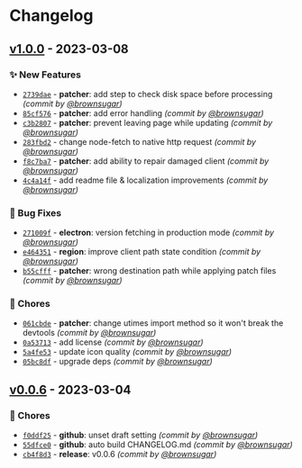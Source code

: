 # Changelog

## [v1.0.0] - 2023-03-08
### :sparkles: New Features
- [`2739dae`](https://github.com/brownsugar/kart-patcher/commit/2739dae75beea99864ab3aa2a95b8f8bf0f5b8ed) - **patcher**: add step to check disk space before processing *(commit by [@brownsugar](https://github.com/brownsugar))*
- [`85cf576`](https://github.com/brownsugar/kart-patcher/commit/85cf5767585747b4677269d457f66018af00cefa) - **patcher**: add error handling *(commit by [@brownsugar](https://github.com/brownsugar))*
- [`c3b2807`](https://github.com/brownsugar/kart-patcher/commit/c3b2807f65bb6aed4caf3ea8ae75b65dbd0bbe3c) - **patcher**: prevent leaving page while updating *(commit by [@brownsugar](https://github.com/brownsugar))*
- [`283fbd2`](https://github.com/brownsugar/kart-patcher/commit/283fbd2ef8752bff1c1a0aaa56b57d9e6d8c274c) - change node-fetch to native http request *(commit by [@brownsugar](https://github.com/brownsugar))*
- [`f8c7ba7`](https://github.com/brownsugar/kart-patcher/commit/f8c7ba70a0fc3b33dede2cb58d63e5735c33bbf4) - **patcher**: add ability to repair damaged client *(commit by [@brownsugar](https://github.com/brownsugar))*
- [`4c4a14f`](https://github.com/brownsugar/kart-patcher/commit/4c4a14f503d262ad460afe3569ad3788d8e4b94e) - add readme file & localization improvements *(commit by [@brownsugar](https://github.com/brownsugar))*

### :bug: Bug Fixes
- [`271009f`](https://github.com/brownsugar/kart-patcher/commit/271009f9fcb984870c7626a7f7bcb81bf2f8f51e) - **electron**: version fetching in production mode *(commit by [@brownsugar](https://github.com/brownsugar))*
- [`e464351`](https://github.com/brownsugar/kart-patcher/commit/e46435187a163ccdadb1a598243e12e77f90c2c3) - **region**: improve client path state condition *(commit by [@brownsugar](https://github.com/brownsugar))*
- [`b55cfff`](https://github.com/brownsugar/kart-patcher/commit/b55cfff762b6cd2f61b469bcb35c00f2a0f8cd27) - **patcher**: wrong destination path while applying patch files *(commit by [@brownsugar](https://github.com/brownsugar))*

### :wrench: Chores
- [`061cbde`](https://github.com/brownsugar/kart-patcher/commit/061cbde233f77da262fa6d0cbd0482c3ff2f2330) - **patcher**: change utimes import method so it won't break the devtools *(commit by [@brownsugar](https://github.com/brownsugar))*
- [`0a53713`](https://github.com/brownsugar/kart-patcher/commit/0a537139e4b3beecbecfd6c4684e5d6d4fbd9d7c) - add license *(commit by [@brownsugar](https://github.com/brownsugar))*
- [`5a4fe53`](https://github.com/brownsugar/kart-patcher/commit/5a4fe53404d756eb558841dd82c5e06559b8ddc4) - update icon quality *(commit by [@brownsugar](https://github.com/brownsugar))*
- [`05bc8df`](https://github.com/brownsugar/kart-patcher/commit/05bc8dfc43c166430230cca349e86ef9c030c119) - upgrade deps *(commit by [@brownsugar](https://github.com/brownsugar))*


## [v0.0.6] - 2023-03-04
### :wrench: Chores
- [`f0ddf25`](https://github.com/brownsugar/kart-patcher/commit/f0ddf2538879efc28041c9ab97283edf0ba42666) - **github**: unset draft setting *(commit by [@brownsugar](https://github.com/brownsugar))*
- [`55dfce0`](https://github.com/brownsugar/kart-patcher/commit/55dfce05458fbcfe9a25a1e82850f69da6c5f45e) - **github**: auto build CHANGELOG.md *(commit by [@brownsugar](https://github.com/brownsugar))*
- [`cb4f8d3`](https://github.com/brownsugar/kart-patcher/commit/cb4f8d324872c47b3d83fa5068efb68c522a28fb) - **release**: v0.0.6 *(commit by [@brownsugar](https://github.com/brownsugar))*


[v0.0.6]: https://github.com/brownsugar/kart-patcher/compare/v0.0.5...v0.0.6
[v1.0.0]: https://github.com/brownsugar/kart-patcher/compare/v0.0.6...v1.0.0